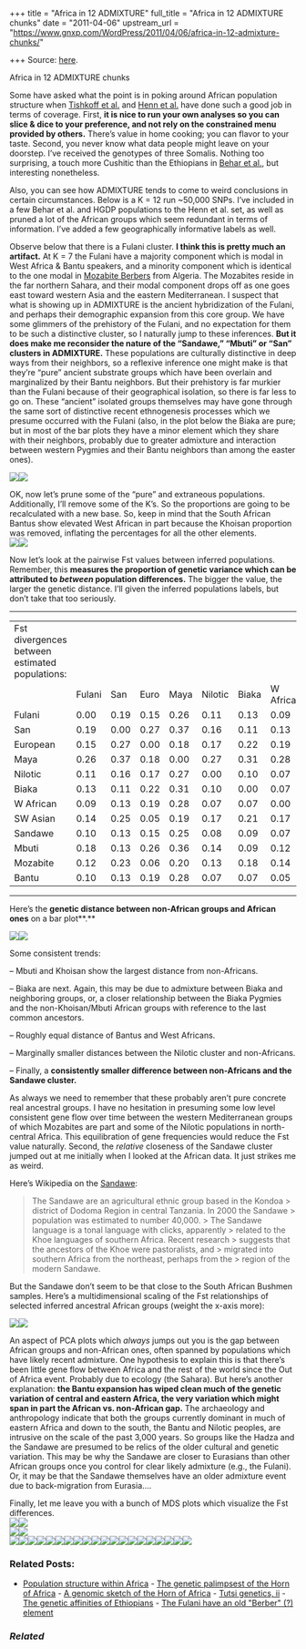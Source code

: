 +++
title = "Africa in 12 ADMIXTURE"
full_title = "Africa in 12 ADMIXTURE chunks"
date = "2011-04-06"
upstream_url = "https://www.gnxp.com/WordPress/2011/04/06/africa-in-12-admixture-chunks/"

+++
Source: [here](https://www.gnxp.com/WordPress/2011/04/06/africa-in-12-admixture-chunks/).

Africa in 12 ADMIXTURE chunks

Some have asked what the point is in poking around African population structure when [Tishkoff et al.](http://www.sciencemag.org/content/324/5930/1035.abstract) and [Henn et al.](http://www.pnas.org/content/early/2011/03/01/1017511108) have done such a good job in terms of coverage. First, **it is nice to run your own analyses so you can slice & dice to your preference, and not rely on the constrained menu provided by others.** There’s value in home cooking; you can flavor to your taste. Second, you never know what data people might leave on your doorstep. I’ve received the genotypes of three Somalis. Nothing too surprising, a touch more Cushitic than the Ethiopians in [Behar et al.](http://www.harappadna.org/2011/01/behar-et-al-data/), but interesting nonetheless.

Also, you can see how ADMIXTURE tends to come to weird conclusions in certain circumstances. Below is a K = 12 run \~50,000 SNPs. I’ve included in a few Behar et al. and HGDP populations to the Henn et al. set, as well as pruned a lot of the African groups which seem redundant in terms of information. I’ve added a few geographically informative labels as well.

Observe below that there is a Fulani cluster. **I think this is pretty much an artifact.** At K = 7 the Fulani have a majority component which is modal in West Africa & Bantu speakers, and a minority component which is identical to the one modal in [Mozabite Berbers](https://en.wikipedia.org/wiki/Mozabite_people) from Algeria. The Mozabites reside in the far northern Sahara, and their modal component drops off as one goes east toward western Asia and the eastern Mediterranean. I suspect that what is showing up in ADMIXTURE is the ancient hybridization of the Fulani, and perhaps their demographic expansion from this core group. We have some glimmers of the prehistory of the Fulani, and no expectation for them to be such a distinctive cluster, so I naturally jump to these inferences. **But it does make me reconsider the nature of the “Sandawe,” “Mbuti” or “San” clusters in ADMIXTURE.** These populations are culturally distinctive in deep ways from their neighbors, so a reflexive inference one might make is that they’re “pure” ancient substrate groups which have been overlain and marginalized by their Bantu neighbors. But their prehistory is far murkier than the Fulani because of their geographical isolation, so there is far less to go on. These “ancient” isolated groups themselves may have gone through the same sort of distinctive recent ethnogenesis processes which we presume occurred with the Fulani (also, in the plot below the Biaka are pure; but in most of the bar plots they have a minor element which they share with their neighbors, probably due to greater admixture and interaction between western Pygmies and their Bantu neighbors than among the easter ones).

[![](https://i0.wp.com/blogs.discovermagazine.com/gnxp/files/2011/04/af1.jpg?resize=600%2C548)![](https://i0.wp.com/blogs.discovermagazine.com/gnxp/files/2011/04/af1.jpg?resize=600%2C548)](https://i0.wp.com/blogs.discovermagazine.com/gnxp/files/2011/04/af1.jpg)

OK, now let’s prune some of the “pure” and extraneous populations. Additionally, I’ll remove some of the K’s. So the proportions are going to be recalculated with a new base. So, keep in mind that the South African Bantus show elevated West African in part because the Khoisan proportion was removed, inflating the percentages for all the other elements.  
[![](https://i0.wp.com/blogs.discovermagazine.com/gnxp/files/2011/04/af2.jpg?resize=600%2C560)![](https://i0.wp.com/blogs.discovermagazine.com/gnxp/files/2011/04/af2.jpg?resize=600%2C560)](https://i0.wp.com/blogs.discovermagazine.com/gnxp/files/2011/04/af2.jpg)

Now let’s look at the pairwise Fst values between inferred populations. Remember, this **measures the proportion of genetic variance which can be attributed to *between* population differences.** The bigger the value, the larger the genetic distance. I’ll given the inferred populations labels, but don’t take that too seriously.

------------------------------------------------------------------------

|                                                |        |      |      |      |         |       |           |          |         |       |          |       |
|------------------------------------------------|--------|------|------|------|---------|-------|-----------|----------|---------|-------|----------|-------|
| Fst divergences between estimated populations: |        |      |      |      |         |       |           |          |         |       |          |       |
|                                                | Fulani | San  | Euro | Maya | Nilotic | Biaka | W African | SW Asian | Sandawe | Mbuti | Mozabite | Bantu |
| Fulani                                         | 0.00   | 0.19 | 0.15 | 0.26 | 0.11    | 0.13  | 0.09      | 0.14     | 0.10    | 0.18  | 0.12     | 0.10  |
| San                                            | 0.19   | 0.00 | 0.27 | 0.37 | 0.16    | 0.11  | 0.13      | 0.25     | 0.13    | 0.13  | 0.23     | 0.13  |
| European                                       | 0.15   | 0.27 | 0.00 | 0.18 | 0.17    | 0.22  | 0.19      | 0.05     | 0.15    | 0.26  | 0.06     | 0.19  |
| Maya                                           | 0.26   | 0.37 | 0.18 | 0.00 | 0.27    | 0.31  | 0.28      | 0.19     | 0.25    | 0.36  | 0.20     | 0.28  |
| Nilotic                                        | 0.11   | 0.16 | 0.17 | 0.27 | 0.00    | 0.10  | 0.07      | 0.17     | 0.08    | 0.14  | 0.13     | 0.07  |
| Biaka                                          | 0.13   | 0.11 | 0.22 | 0.31 | 0.10    | 0.00  | 0.07      | 0.21     | 0.09    | 0.09  | 0.18     | 0.07  |
| W African                                      | 0.09   | 0.13 | 0.19 | 0.28 | 0.07    | 0.07  | 0.00      | 0.17     | 0.07    | 0.12  | 0.14     | 0.05  |
| SW Asian                                       | 0.14   | 0.25 | 0.05 | 0.19 | 0.17    | 0.21  | 0.17      | 0.00     | 0.14    | 0.25  | 0.06     | 0.18  |
| Sandawe                                        | 0.10   | 0.13 | 0.15 | 0.25 | 0.08    | 0.09  | 0.07      | 0.14     | 0.00    | 0.13  | 0.12     | 0.07  |
| Mbuti                                          | 0.18   | 0.13 | 0.26 | 0.36 | 0.14    | 0.09  | 0.12      | 0.25     | 0.13    | 0.00  | 0.22     | 0.12  |
| Mozabite                                       | 0.12   | 0.23 | 0.06 | 0.20 | 0.13    | 0.18  | 0.14      | 0.06     | 0.12    | 0.22  | 0.00     | 0.14  |
| Bantu                                          | 0.10   | 0.13 | 0.19 | 0.28 | 0.07    | 0.07  | 0.05      | 0.18     | 0.07    | 0.12  | 0.14     | 0.00  |

------------------------------------------------------------------------

Here’s the **genetic distance between non-African groups and African ones** on a bar plot**.**

**[![](https://i0.wp.com/blogs.discovermagazine.com/gnxp/files/2011/04/fstdist.jpg?resize=600%2C495)![](https://i0.wp.com/blogs.discovermagazine.com/gnxp/files/2011/04/fstdist.jpg?resize=600%2C495)](https://i0.wp.com/blogs.discovermagazine.com/gnxp/files/2011/04/fstdist.jpg)**

Some consistent trends:

– Mbuti and Khoisan show the largest distance from non-Africans.

– Biaka are next. Again, this may be due to admixture between Biaka and neighboring groups, or, a closer relationship between the Biaka Pygmies and the non-Khoisan/Mbuti African groups with reference to the last common ancestors.

– Roughly equal distance of Bantus and West Africans.

– Marginally smaller distances between the Nilotic cluster and non-Africans.

– Finally, a **consistently smaller difference between non-Africans and the Sandawe cluster.**

As always we need to remember that these probably aren’t pure concrete real ancestral groups. I have no hesitation in presuming some low level consistent gene flow over time between the western Mediterranean groups of which Mozabites are part and some of the Nilotic populations in north-central Africa. This equilibration of gene frequencies would reduce the Fst value naturally. Second, the *relative* closeness of the Sandawe cluster jumped out at me initially when I looked at the African data. It just strikes me as weird.

Here’s Wikipedia on the [Sandawe](https://en.wikipedia.org/wiki/Sandawe_people):

> The Sandawe are an agricultural ethnic group based in the Kondoa > district of Dodoma Region in central Tanzania. In 2000 the Sandawe > population was estimated to number 40,000. >
> The Sandawe language is a tonal language with clicks, apparently > related to the Khoe languages of southern Africa. Recent research > suggests that the ancestors of the Khoe were pastoralists, and > migrated into southern Africa from the northeast, perhaps from the > region of the modern Sandawe.

But the Sandawe don’t seem to be that close to the South African Bushmen samples. Here’s a multidimensional scaling of the Fst relationships of selected inferred ancestral African groups (weight the x-axis more):

[![](https://i0.wp.com/blogs.discovermagazine.com/gnxp/files/2011/04/Fst11.png?resize=600%2C558)![](https://i0.wp.com/blogs.discovermagazine.com/gnxp/files/2011/04/Fst11.png?resize=600%2C558)](https://i0.wp.com/blogs.discovermagazine.com/gnxp/files/2011/04/Fst11.png)

An aspect of PCA plots which *always* jumps out you is the gap between African groups and non-African ones, often spanned by populations which have likely recent admixture. One hypothesis to explain this is that there’s been little gene flow between Africa and the rest of the world since the Out of Africa event. Probably due to ecology (the Sahara). But here’s another explanation: **the Bantu expansion has wiped clean much of the genetic variation of central and eastern Africa, the very variation which might span in part the African vs. non-African gap.** The archaeology and anthropology indicate that both the groups currently dominant in much of eastern Africa and down to the south, the Bantu and Nilotic peoples, are intrusive on the scale of the past 3,000 years. So groups like the Hadza and the Sandawe are presumed to be relics of the older cultural and genetic variation. This may be why the Sandawe are closer to Eurasians than other African groups once you control for clear likely admixture (e.g., the Fulani). Or, it may be that the Sandawe themselves have an older admixture event due to back-migration from Eurasia….

Finally, let me leave you with a bunch of MDS plots which visualize the Fst differences.  
[![](https://i0.wp.com/blogs.discovermagazine.com/gnxp/files/2011/04/Fst1.png?resize=600%2C564)![](https://i0.wp.com/blogs.discovermagazine.com/gnxp/files/2011/04/Fst1.png?resize=600%2C564)](https://i0.wp.com/blogs.discovermagazine.com/gnxp/files/2011/04/Fst1.png)  
[![](https://i0.wp.com/blogs.discovermagazine.com/gnxp/files/2011/04/Fst2.png?resize=600%2C531)![](https://i0.wp.com/blogs.discovermagazine.com/gnxp/files/2011/04/Fst2.png?resize=600%2C531)](https://i0.wp.com/blogs.discovermagazine.com/gnxp/files/2011/04/Fst2.png)  
[![](https://i0.wp.com/blogs.discovermagazine.com/gnxp/files/2011/04/Fst3.png?resize=600%2C565)![](https://i0.wp.com/blogs.discovermagazine.com/gnxp/files/2011/04/Fst3.png?resize=600%2C565)](https://i0.wp.com/blogs.discovermagazine.com/gnxp/files/2011/04/Fst3.png)[![](https://i0.wp.com/blogs.discovermagazine.com/gnxp/files/2011/04/Fst4.png?resize=600%2C556)![](https://i0.wp.com/blogs.discovermagazine.com/gnxp/files/2011/04/Fst4.png?resize=600%2C556)](https://i0.wp.com/blogs.discovermagazine.com/gnxp/files/2011/04/Fst4.png)[![](https://i0.wp.com/blogs.discovermagazine.com/gnxp/files/2011/04/Fst5.png?resize=600%2C555)![](https://i0.wp.com/blogs.discovermagazine.com/gnxp/files/2011/04/Fst5.png?resize=600%2C555)](https://i0.wp.com/blogs.discovermagazine.com/gnxp/files/2011/04/Fst5.png)[![](https://i0.wp.com/blogs.discovermagazine.com/gnxp/files/2011/04/Fst6.png?resize=600%2C547)![](https://i0.wp.com/blogs.discovermagazine.com/gnxp/files/2011/04/Fst6.png?resize=600%2C547)](https://i0.wp.com/blogs.discovermagazine.com/gnxp/files/2011/04/Fst6.png)[![](https://i0.wp.com/blogs.discovermagazine.com/gnxp/files/2011/04/Fst7.png?resize=600%2C555)![](https://i0.wp.com/blogs.discovermagazine.com/gnxp/files/2011/04/Fst7.png?resize=600%2C555)](https://i0.wp.com/blogs.discovermagazine.com/gnxp/files/2011/04/Fst7.png)[![](https://i0.wp.com/blogs.discovermagazine.com/gnxp/files/2011/04/Fst8.png?resize=600%2C550)![](https://i0.wp.com/blogs.discovermagazine.com/gnxp/files/2011/04/Fst8.png?resize=600%2C550)](https://i0.wp.com/blogs.discovermagazine.com/gnxp/files/2011/04/Fst8.png)[![](https://i0.wp.com/blogs.discovermagazine.com/gnxp/files/2011/04/Fst9a.png?resize=600%2C551)![](https://i0.wp.com/blogs.discovermagazine.com/gnxp/files/2011/04/Fst9a.png?resize=600%2C551)](https://i0.wp.com/blogs.discovermagazine.com/gnxp/files/2011/04/Fst9a.png)[![](https://i0.wp.com/blogs.discovermagazine.com/gnxp/files/2011/04/Fst9b.png?resize=600%2C545)![](https://i0.wp.com/blogs.discovermagazine.com/gnxp/files/2011/04/Fst9b.png?resize=600%2C545)](https://i0.wp.com/blogs.discovermagazine.com/gnxp/files/2011/04/Fst9b.png)[![](https://i0.wp.com/blogs.discovermagazine.com/gnxp/files/2011/04/Fst9c.png?resize=600%2C546)![](https://i0.wp.com/blogs.discovermagazine.com/gnxp/files/2011/04/Fst9c.png?resize=600%2C546)](https://i0.wp.com/blogs.discovermagazine.com/gnxp/files/2011/04/Fst9c.png)[![ ](https://i0.wp.com/blogs.discovermagazine.com/gnxp/files/2011/04/Fst10.png?resize=600%2C557)![ ](https://i0.wp.com/blogs.discovermagazine.com/gnxp/files/2011/04/Fst10.png?resize=600%2C557)](https://i0.wp.com/blogs.discovermagazine.com/gnxp/files/2011/04/Fst10.png)

### Related Posts:

- [Population structure within
  Africa](https://www.gnxp.com/WordPress/2011/03/16/population-structure-within-africa/) - [The genetic palimpsest of the Horn of
  Africa](https://www.gnxp.com/WordPress/2019/01/10/the-genetic-palimpsest-of-the-horn-of-africa/) - [A genomic sketch of the Horn of
  Africa](https://www.gnxp.com/WordPress/2011/06/09/a-genomic-sketch-of-the-horn-of-africa/) - [Tutsi genetics,
  ii](https://www.gnxp.com/WordPress/2011/08/31/tutsi-genetics-ii/) - [The genetic affinities of
  Ethiopians](https://www.gnxp.com/WordPress/2011/01/10/the-genetic-affinities-of-ethiopians/) - [The Fulani have an old "Berber" (?)
  element](https://www.gnxp.com/WordPress/2012/01/16/the-fulani-have-an-old-berber-element/)

### *Related*

[](https://www.addtoany.com/add_to/facebook?linkurl=https%3A%2F%2Fwww.gnxp.com%2FWordPress%2F2011%2F04%2F06%2Fafrica-in-12-admixture-chunks%2F&linkname=Africa%20in%2012%20%20ADMIXTURE%20chunks "Facebook")[](https://www.addtoany.com/add_to/twitter?linkurl=https%3A%2F%2Fwww.gnxp.com%2FWordPress%2F2011%2F04%2F06%2Fafrica-in-12-admixture-chunks%2F&linkname=Africa%20in%2012%20%20ADMIXTURE%20chunks "Twitter")[](https://www.addtoany.com/add_to/email?linkurl=https%3A%2F%2Fwww.gnxp.com%2FWordPress%2F2011%2F04%2F06%2Fafrica-in-12-admixture-chunks%2F&linkname=Africa%20in%2012%20%20ADMIXTURE%20chunks "Email")[](https://www.addtoany.com/share)
